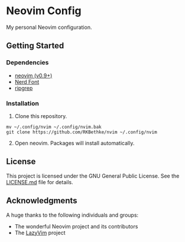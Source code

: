 # Neovim Config

My personal Neovim configuration.

## Getting Started

### Dependencies

- [neovim (v0.9+)](https://github.com/neovim/neovim/releases/tag/v0.9.0)
- [Nerd Font](https://www.nerdfonts.com/)
- [ripgrep](https://github.com/BurntSushi/ripgrep)

### Installation

1. Clone this repository.

```[sh]
mv ~/.config/nvim ~/.config/nvim.bak
git clone https://github.com/RKBethke/nvim ~/.config/nvim
```

2. Open neovim. Packages will install automatically.

## License

This project is licensed under the GNU General Public License. See the [LICENSE.md](LICENSE.md) file for details.

## Acknowledgments

A huge thanks to the following individuals and groups:

- The wonderful Neovim project and its contributors
- The [LazyVim](https://github.com/LazyVim/LazyVim) project
